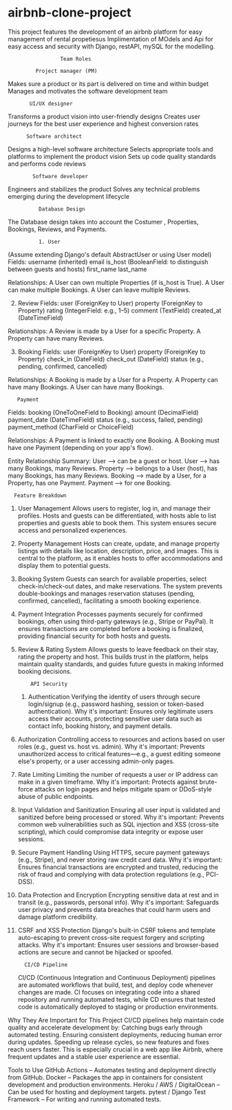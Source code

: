 
# airbnb-clone-project
This project features the development of an airbnb platform for easy management of rental propetiesus
Implimentation of MOdels and Api for easy access and security with Django, restAPI, mySQL for the modelling.

                     Team Roles
                     
             Project manager (PM)
Makes sure a product or its part is delivered on time and within budget
Manages and motivates the software development team 

           UI/UX designer
Transforms a product vision into user-friendly designs
Creates user journeys for the best user experience and highest conversion rates

          Software architect
Designs a high-level software architecture
Selects appropriate tools and platforms to implement the product vision
Sets up code quality standards and performs code reviews

            Software developer
Engineers and stabilizes the product
Solves any technical problems emerging during the development lifecycle

              Database Design
  The Database design takes into account the Costumer , Properties, Bookings, Reviews, and Payments.
  
              1. User
(Assume extending Django's default AbstractUser or using User model)
Fields:
username (inherited)
email
is_host (BooleanField: to distinguish between guests and hosts)
first_name
last_name

Relationships:
A User can own multiple Properties (if is_host is True).
A User can make multiple Bookings.
A User can leave multiple Reviews.

2. Review
Fields:
user (ForeignKey to User)
property (ForeignKey to Property)
rating (IntegerField: e.g., 1–5)
comment (TextField)
created_at (DateTimeField)

Relationships:
A Review is made by a User for a specific Property.
A Property can have many Reviews.

3. Booking
Fields:
user (ForeignKey to User)
property (ForeignKey to Property)
check_in (DateField)
check_out (DateField)
status (e.g., pending, confirmed, cancelled)

Relationships:
A Booking is made by a User for a Property.
A Property can have many Bookings.
A User can have many Bookings.

       Payment
Fields:
booking (OneToOneField to Booking)
amount (DecimalField)
payment_date (DateTimeField)
status (e.g., success, failed, pending)
payment_method (CharField or ChoiceField)

Relationships:
A Payment is linked to exactly one Booking.
A Booking must have one Payment (depending on your app's flow).

Entity Relationship Summary:
User ⟶ can be a guest or host.
User ⟶ has many Bookings, many Reviews.
Property ⟶ belongs to a User (host), has many Bookings, has many Reviews.
Booking ⟶ made by a User, for a Property, has one Payment.
Payment ⟶ for one Booking.

      Feature Breakdown

1. User Management
Allows users to register, log in, and manage their profiles. Hosts and guests can be differentiated, with hosts able to list properties and guests able to book them. This system ensures secure access and personalized experiences.

2. Property Management
Hosts can create, update, and manage property listings with details like location, description, price, and images. This is central to the platform, as it enables hosts to offer accommodations and display them to potential guests.

3. Booking System
Guests can search for available properties, select check-in/check-out dates, and make reservations. The system prevents double-bookings and manages reservation statuses (pending, confirmed, cancelled), facilitating a smooth booking experience.

4. Payment Integration
Processes payments securely for confirmed bookings, often using third-party gateways (e.g., Stripe or PayPal). It ensures transactions are completed before a booking is finalized, providing financial security for both hosts and guests.

5. Review & Rating System
Allows guests to leave feedback on their stay, rating the property and host. This builds trust in the platform, helps maintain quality standards, and guides future guests in making informed booking decisions.

           API Security
   1. Authentication
 Verifying the identity of users through secure login/signup (e.g., password hashing, session or token-based authentication).
Why it's important: Ensures only legitimate users access their accounts, protecting sensitive user data such as contact info, booking history, and payment details.

2. Authorization
    Controlling access to resources and actions based on user roles (e.g., guest vs. host vs. admin).
Why it's important: Prevents unauthorized access to critical features—e.g., a guest editing someone else's property, or a user accessing admin-only pages.

4. Rate Limiting
    Limiting the number of requests a user or IP address can make in a given timeframe.
Why it's important: Protects against brute-force attacks on login pages and helps mitigate spam or DDoS-style abuse of public endpoints.

5. Input Validation and Sanitization
    Ensuring all user input is validated and sanitized before being processed or stored.
Why it's important: Prevents common web vulnerabilities such as SQL injection and XSS (cross-site scripting), which could compromise data integrity or expose user sessions.

6. Secure Payment Handling
    Using HTTPS, secure payment gateways (e.g., Stripe), and never storing raw credit card data.
Why it's important: Ensures financial transactions are encrypted and trusted, reducing the risk of fraud and complying with data protection regulations (e.g., PCI-DSS).

7. Data Protection and Encryption
Encrypting sensitive data at rest and in transit (e.g., passwords, personal info).
Why it's important: Safeguards user privacy and prevents data breaches that could harm users and damage platform credibility.

8. CSRF and XSS Protection
    Django's built-in CSRF tokens and template auto-escaping to prevent cross-site request forgery and scripting attacks.
Why it's important: Ensures user sessions and browser-based actions are secure and cannot be hijacked or spoofed.

         CI/CD Pipeline
   
   CI/CD (Continuous Integration and Continuous Deployment) pipelines are automated workflows that build, test, and deploy code whenever changes are made. CI focuses on integrating code into a shared repository and running automated tests, while CD ensures that tested code is automatically deployed to staging or production environments.

Why They Are Important for This Project
CI/CD pipelines help maintain code quality and accelerate development by:
Catching bugs early through automated testing.
Ensuring consistent deployments, reducing human error during updates.
Speeding up release cycles, so new features and fixes reach users faster.
This is especially crucial in a web app like Airbnb, where frequent updates and a stable user experience are essential.

Tools to Use
GitHub Actions – Automates testing and deployment directly from GitHub.
Docker – Packages the app in containers for consistent development and production environments.
Heroku / AWS / DigitalOcean – Can be used for hosting and deployment targets.
pytest / Django Test Framework – For writing and running automated tests.










